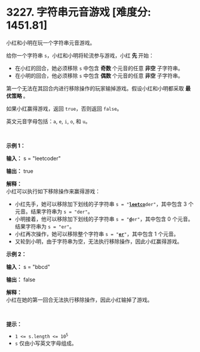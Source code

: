 # 3227. 字符串元音游戏 [难度分: 1451.81]

<p>小红和小明在玩一个字符串元音游戏。</p>

<p>给你一个字符串 <code>s</code>，小红和小明将轮流参与游戏，小红<strong> 先 </strong>开始：</p>

<ul>
	<li>在小红的回合，她必须移除 <code>s</code> 中包含 <strong>奇数 </strong>个元音的任意 <strong>非空</strong> <span data-keyword="substring">子字符串</span>。</li>
	<li>在小明的回合，他必须移除 <code>s</code> 中包含 <strong>偶数 </strong>个元音的任意 <strong>非空</strong> <span data-keyword="substring">子字符串</span>。</li>
</ul>

<p>第一个无法在其回合内进行移除操作的玩家输掉游戏。假设小红和小明都采取 <strong>最优策略 </strong>。</p>

<p>如果小红赢得游戏，返回 <code>true</code>，否则返回 <code>false</code>。</p>

<p>英文元音字母包括：<code>a</code>, <code>e</code>, <code>i</code>, <code>o</code>, 和 <code>u</code>。</p>

<p>&nbsp;</p>

<p><strong class="example">示例 1：</strong></p>

<div class="example-block">
<p><strong>输入：</strong> <span class="example-io">s = "leetcoder"</span></p>

<p><strong>输出：</strong> <span class="example-io">true</span></p>

<p><strong>解释：</strong><br />
小红可以执行如下移除操作来赢得游戏：</p>

<ul>
	<li>小红先手，她可以移除加下划线的子字符串 <code>s = "<u><strong>leetco</strong></u>der"</code>，其中包含 3 个元音。结果字符串为 <code>s = "der"</code>。</li>
	<li>小明接着，他可以移除加下划线的子字符串 <code>s = "<u><strong>d</strong></u>er"</code>，其中包含 0 个元音。结果字符串为 <code>s = "er"</code>。</li>
	<li>小红再次操作，她可以移除整个字符串 <code>s = "<strong><u>er</u></strong>"</code>，其中包含 1 个元音。</li>
	<li>又轮到小明，由于字符串为空，无法执行移除操作，因此小红赢得游戏。</li>
</ul>
</div>

<p><strong class="example">示例 2：</strong></p>

<div class="example-block">
<p><strong>输入：</strong> <span class="example-io">s = "bbcd"</span></p>

<p><strong>输出：</strong> <span class="example-io">false</span></p>

<p><strong>解释：</strong><br />
小红在她的第一回合无法执行移除操作，因此小红输掉了游戏。</p>
</div>

<p>&nbsp;</p>

<p><strong>提示：</strong></p>

<ul>
	<li><code>1 &lt;= s.length &lt;= 10<sup>5</sup></code></li>
	<li><code>s</code> 仅由小写英文字母组成。</li>
</ul>
